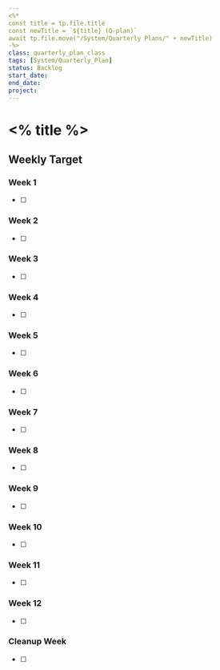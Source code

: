 ```yaml
---
<%*
const title = tp.file.title
const newTitle = `${title} (Q-plan)`
await tp.file.move("/System/Quarterly Plans/" + newTitle)
-%>
class: quarterly_plan_class
tags: [System/Quarterly_Plan]
status: Backlog
start_date:
end_date:
project: 
---
```

# <% title %>

## Weekly Target
### Week 1
- [ ] 
### Week 2
- [ ] 
### Week 3
- [ ] 
### Week 4
- [ ] 
### Week 5
- [ ] 
### Week 6
- [ ] 
### Week 7
- [ ] 
### Week 8
- [ ] 
### Week 9
- [ ] 
### Week 10
- [ ] 
### Week 11
- [ ] 
### Week 12
- [ ] 
### Cleanup Week
- [ ] 